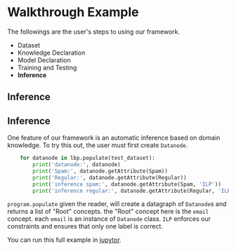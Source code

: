 # Walkthrough Example

The followings are the user's steps to using our framework.

- Dataset
- Knowledge Declaration
- Model Declaration
- Training and Testing
- **Inference**

## Inference



## Inference

One feature of our framework is an automatic inference based on domain knowledge.
To try this out, the user must first create `Datanode`.

```python
    for datanode in lbp.populate(test_dataset):
        print('datanode:', datanode)
        print('Spam:', datanode.getAttribute(Spam))
        print('Regular:', datanode.getAttribute(Regular))
        print('inference spam:', datanode.getAttribute(Spam, 'ILP'))
        print('inference regular:', datanode.getAttribute(Regular, 'ILP'))
```
`program.populate` given the reader, will create a datagraph of `Datanode`s and returns a list of "Root" concepts. the "Root" concept here is the `email` concept. each `email` is an instance of `Datanode` class. `ILP` enforces our constraints and ensures that only one label is correct.

You can run this full example in [jupytor](https://colab.research.google.com/drive/17TAMCNBfyzJeAoc90epbWlJx2Ndr9g0u?usp=sharing).